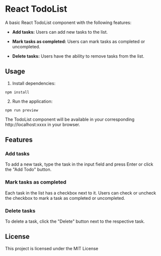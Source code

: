 
# React TodoList

  

A basic React TodoList component with the following features:

  

-  **Add tasks:** Users can add new tasks to the list.

-  **Mark tasks as completed:** Users can mark tasks as completed or uncompleted.

-  **Delete tasks:** Users have the ability to remove tasks from the list.


  

## Usage

  

1. Install dependencies:
```
npm install
```
2.  Run the application:
```
npm run preview
```
The TodoList component will be available in your corresponding http://localhost:xxxx in your browser.
## Features

### Add tasks

To add a new task, type the task in the input field and press Enter or click the "Add Todo" button.

### Mark tasks as completed

Each task in the list has a checkbox next to it. Users can check or uncheck the checkbox to mark a task as completed or uncompleted.

### Delete tasks

To delete a task, click the "Delete" button next to the respective task.


## License
This project is licensed under the MIT License
